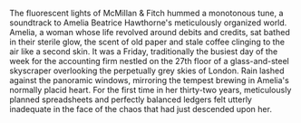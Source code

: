The fluorescent lights of McMillan & Fitch hummed a monotonous tune, a soundtrack to Amelia Beatrice Hawthorne's meticulously organized world.  Amelia, a woman whose life revolved around debits and credits, sat bathed in their sterile glow, the scent of old paper and stale coffee clinging to the air like a second skin.  It was a Friday, traditionally the busiest day of the week for the accounting firm nestled on the 27th floor of a glass-and-steel skyscraper overlooking the perpetually grey skies of London.  Rain lashed against the panoramic windows, mirroring the tempest brewing in Amelia's normally placid heart.  For the first time in her thirty-two years, meticulously planned spreadsheets and perfectly balanced ledgers felt utterly inadequate in the face of the chaos that had just descended upon her.
